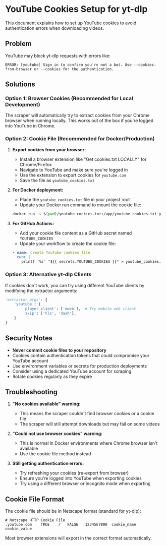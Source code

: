 # YouTube Cookies Setup for yt-dlp

This document explains how to set up YouTube cookies to avoid authentication errors when downloading videos.

## Problem

YouTube may block yt-dlp requests with errors like:
```
ERROR: [youtube] Sign in to confirm you're not a bot. Use --cookies-from-browser or --cookies for the authentication.
```

## Solutions

### Option 1: Browser Cookies (Recommended for Local Development)

The scraper will automatically try to extract cookies from your Chrome browser when running locally. This works out of the box if you're logged into YouTube in Chrome.

### Option 2: Cookie File (Recommended for Docker/Production)

1. **Export cookies from your browser:**
   - Install a browser extension like "Get cookies.txt LOCALLY" for Chrome/Firefox
   - Navigate to YouTube and make sure you're logged in
   - Use the extension to export cookies for `youtube.com`
   - Save the file as `youtube_cookies.txt`

2. **For Docker deployment:**
   - Place the `youtube_cookies.txt` file in your project root
   - Update your Docker run command to mount the cookie file:
   ```bash
   docker run -v $(pwd)/youtube_cookies.txt:/app/youtube_cookies.txt youtube-scraper
   ```

3. **For GitHub Actions:**
   - Add your cookie file content as a GitHub secret named `YOUTUBE_COOKIES`
   - Update your workflow to create the cookie file:
   ```yaml
   - name: Create YouTube cookies file
     run: |
       printf '%s' "${{ secrets.YOUTUBE_COOKIES }}" > youtube_cookies.txt
   ```

### Option 3: Alternative yt-dlp Clients

If cookies don't work, you can try using different YouTube clients by modifying the extractor arguments:

```python
'extractor_args': {
    'youtube': {
        'player_client': ['mweb'],  # Try mobile web client
        'skip': ['hls', 'dash'],
    }
}
```

## Security Notes

- **Never commit cookie files to your repository**
- Cookies contain authentication tokens that could compromise your YouTube account
- Use environment variables or secrets for production deployments
- Consider using a dedicated YouTube account for scraping
- Rotate cookies regularly as they expire

## Troubleshooting

1. **"No cookies available" warning:**
   - This means the scraper couldn't find browser cookies or a cookie file
   - The scraper will still attempt downloads but may fail on some videos

2. **"Could not use browser cookies" warning:**
   - This is normal in Docker environments where Chrome browser isn't available
   - Use the cookie file method instead

3. **Still getting authentication errors:**
   - Try refreshing your cookies (re-export from browser)
   - Ensure you're logged into YouTube when exporting cookies
   - Try using a different browser or incognito mode when exporting

## Cookie File Format

The cookie file should be in Netscape format (standard for yt-dlp):
```
# Netscape HTTP Cookie File
.youtube.com	TRUE	/	FALSE	1234567890	cookie_name	cookie_value
```

Most browser extensions will export in the correct format automatically.